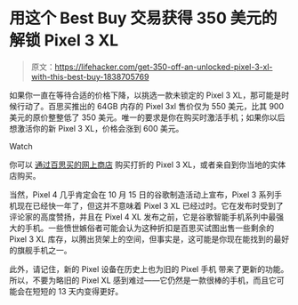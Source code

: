 # 用这个 Best Buy 交易获得 350 美元的解锁 Pixel 3 XL

> 原文：<https://lifehacker.com/get-350-off-an-unlocked-pixel-3-xl-with-this-best-buy-1838705769>

如果你一直在等待合适的价格下降，以挑选一款未锁定的 Pixel 3 XL，那可能是时候行动了。百思买推出的 64GB 内存的 Pixel 3xl 售价仅为 550 美元，比其 900 美元的原价整整低了 350 美元。唯一的要求是你在购买时激活手机；如果你以后想激活你的新 Pixel 3 XL，价格会涨到 600 美元。

Watch

你可以 [通过百思买的网上商店](https://www.bestbuy.com/site/google-pixel-3-xl-64gb-unlocked-just-black/6319226.p?acampID=614286&irclickid=Vx1z3EXgKxyJUuo0EkzjZTwgUknxLGxwExkRyk0&irgwc=1&loc=1661513&ref=198&skuId=6319226) 购买打折的 Pixel 3 XL，或者亲自到你当地的实体店购买。

当然，Pixel 4 几乎肯定会在 10 月 15 日的谷歌制造活动上宣布，Pixel 3 系列手机现在已经快一年了，但这并不意味着 Pixel 3 XL 已经过时。它在发布时受到了评论家的高度赞扬，并且在 Pixel 4 XL 发布之前，它是谷歌智能手机系列中最强大的手机。一些愤世嫉俗者可能会认为这种折扣是百思买试图出售一些剩余的 Pixel 3 XL 库存，以腾出货架上的空间，但事实是，这可能是你现在能找到的最好的旗舰手机之一。

此外，请记住，新的 Pixel 设备在历史上也为旧的 Pixel 手机 带来了更新的功能。所以，不要为略旧的 Pixel XL 感到难过——它仍然是一款很棒的手机，而且它可能会在短短的 13 天内变得更好。